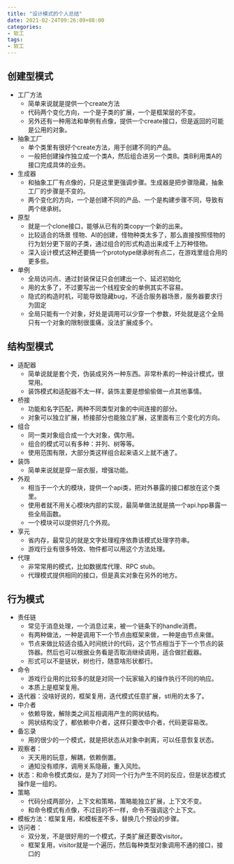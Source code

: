 ```yaml
---
title: "设计模式的个人总结"
date: 2021-02-24T09:26:09+08:00
categories: 
- 软工
tags:
- 软工
---
```


## 创建型模式

- 工厂方法
  - 简单来说就是提供一个create方法
  - 代码两个变化方向，一个是子类的扩展，一个是框架层的不变。
  - 另外还有一种用法和单例有点像，提供一个create接口，但是返回的可能是公用的对象。
- 抽象工厂
  - 单个类里有很好个create方法，用于创建不同的产品。
  - 一般把创建操作独立成一个类A，然后组合进另一个类B。类B利用类A的接口完成具体的业务。
- 生成器
  - 和抽象工厂有点像的，只是这里更强调步骤。生成器是把步骤隐藏，抽象工厂的步骤是不变的。
  - 两个变化的方向，一个是创建不同的产品、一个是构建步骤不同，导致有两个继承树。
- 原型
  - 就是一个clone接口，能够从已有的类copy一个新的出来。
  - 比较适合的场景 怪物、AI的创建，怪物种类太多了，那么直接按照怪物的行为划分更下层的子类，通过组合的形式构造出来成千上万种怪物。
  - 深入设计模式这种还要搞一个prototype继承树有点二，在游戏里组合用的更多些。
- 单例
  - 全局访问点、通过封装保证只会创建出一个、延迟初始化
  - 用的太多了，不过要写出一个线程安全的单例其实不容易。
  - 隐式的构造时机，可能导致隐藏bug，不适合服务器场景，服务器要求行为固定
  - 全局只能有一个对象，好处是调用可以少穿一个参数，坏处就是这个全局只有一个对象的限制很蛋痛，没法扩展成多个。

## 结构型模式

- 适配器
  - 简单说就是套个壳，伪装成另外一种东西。非常朴素的一种设计模式，很常用。
  - 装饰模式和适配器不太一样，装饰主要是想偷偷做一点其他事情。
- 桥接
  - 功能和名字匹配，两种不同类型对象的中间连接的部分。
  - 对象可以独立扩展，桥接部分也能独立扩展，这里面有三个变化的方向。
- 组合
  - 同一类对象组合成一个大对象，偶尔用。
  - 组合的模式可以有多种：并列、树等等。
  - 使用范围有限，大部分类这样组合起来语义上就不通了。
- 装饰
  - 简单来说就是穿一层衣服，增强功能。
- 外观
  - 相当于一个大的模块，提供一个api类，把对外暴露的接口都放在这个类里。
  - 使用者就不用关心模块内部的实现，最简单做法就是搞一个api.hpp暴露一些全局函数。
  - 一个模块可以提供好几个外观。
- 享元
  - 省内存，最常见的就是文字处理程序依靠该模式处理字符串。
  - 游戏行业有很多特效、物件都可以用这个方法处理。
- 代理
  - 非常常用的模式，比如数据库代理、RPC stub。
  - 代理模式提供相同的接口，但是真实对象在另外的地方。

## 行为模式

- 责任链
  - 常见于消息处理，一个消息过来，被一个链条下的handle消费。
  - 有两种做法，一种是调用下一个节点由框架来做，一种是由节点来做。
  - 节点来做比较适合插入时间统计的代码，这个节点相当于下一个节点的装饰器。然后也可以根据业务看是否取消继续调用，适合做拦截器。
  - 形式可以不是链状，树也行，随意啥形状都行。
- 命令
  - 游戏行业用的比较多的就是对同一个玩家输入的操作执行不同的响应。
  - 本质上是框架复用。
- 迭代器：没啥好说的，框架复用，迭代模式任意扩展，stl用的太多了。
- 中介者
  - 依赖导致，解除类之间互相调用产生的网状结构。
  - 网状结构没了，都依赖中介者，这样只要改中介者，代码更容易改。
- 备忘录
  - 用的很少的一个模式，就是把状态从对象中剥离，可以任意恢复状态。
- 观察者：
  - 天天用的玩意，解耦，依赖倒置。
  - 通知没有顺序，调用关系隐蔽，重入风险。
- 状态：和命令模式类似，是为了对同一个行为产生不同的反应，但是状态模式操作是一组的。
- 策略
  - 代码分成两部分，上下文和策略，策略能独立扩展，上下文不变。
  - 和命令模式有点像，不过目的不一样，命令不强调这个上下文。
- 模板方法：框架复用，和模板差不多，替换几个预设的步骤。
- 访问者：
  - 双分发，不是很好用的一个模式，子类扩展还要改visitor。
  - 框架复用，visitor就是一个遍历，然后每种类型对象调用不通的接口，接口的